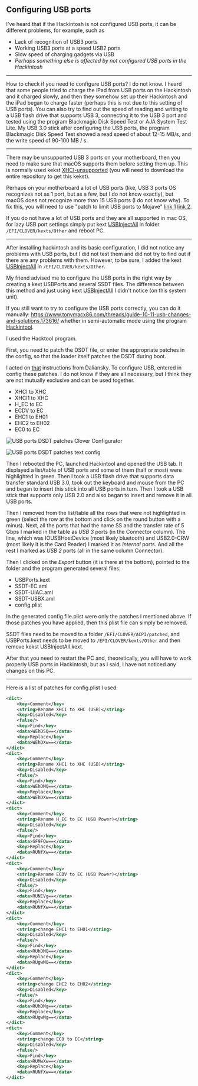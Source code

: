 ## Configuring USB ports

I've heard that if the Hackintosh is not configured USB ports, it can be different problems, for example, such as

* Lack of recognition of USB3 ports
* Working USB3 ports at a speed USB2 ports
* Slow speed of charging gadgets via USB
* *Perhaps something else is affected by not configured USB ports in the Hackintosh*

---

How to check if you need to configure USB ports? I do not know. I heard that some people tried to charge the iPad from USB ports on the Hackintosh and it charged slowly, and then they somehow set up their Hackintosh and the iPad began to charge faster (perhaps this is not due to this setting of USB ports). You can also try to find out the speed of reading and writing to a USB flash drive that supports USB 3, connecting it to the USB 3 port and tested using the program Blackmagic Disk Speed Test or AJA System Test Lite. My USB 3.0 stick after configuring the USB ports, the program Blackmagic Disk Speed Test showed a read speed of about 12-15 MB/s, and the write speed of 90-100 MB / s.

---

There may be unsupported USB 3 ports on your motherboard, then you need to make sure that macOS supports them before setting them up. This is normally used kekst [XHCI-unsupported](https://github.com/RehabMan/OS-X-USB-Inject-All) (you will need to download the entire repository to get this kekst).

Perhaps on your motherboard a lot of USB ports (like, USB 3 ports OS recognizes not as 1 port, but as a few, but I do not know exactly), but macOS does not recognize more than 15 USB ports (I do not know why). To fix this, you will need to use "patch to limit USB ports to Mojave" [link 1](https://ihackline.com/архив/sg-usb-patcher/) [link 2](https://androidp1.ru/zavod-i-nastrojka-usb-portov-na-hakintosh/).

If you do not have a lot of USB ports and they are all supported in mac OS, for lazy USB port settings simply put kext [USBInjectAll](https://bitbucket.org/RehabMan/os-x-usb-inject-all/downloads/) in folder `/EFI/CLOVER/kexts/Other` and reboot PC.

---

After installing hackintosh and its basic configuration, I did not notice any problems with USB ports, but I did not test them and did not try to find out if there are any problems with them. However, to be sure, I added the kext [USBInjectAll](https://bitbucket.org/RehabMan/os-x-usb-inject-all/downloads/) in `/EFI/CLOVER/kexts/Other`.

My friend advised me to configure the USB ports in the right way by creating a kext USBPorts and several SSDT files. The difference between this method and just using kext [USBInjectAll](https://bitbucket.org/RehabMan/os-x-usb-inject-all/downloads/) I didn't notice (on this system unit).

If you still want to try to configure the USB ports correctly, you can do it manually: https://www.tonymacx86.com/threads/guide-10-11-usb-changes-and-solutions.173616/ whether in semi-automatic mode using the program [Hackintool](https://www.insanelymac.com/forum/topic/335018-hackintool-v280/).

I used the Hacktool program.

First, you need to patch the DSDT file, or enter the appropriate patches in the config, so that the loader itself patches the DSDT during boot.

I acted on [that](https://translate.google.com/translate?js=n&sl=auto&tl=en&u=https://blog.daliansky.net/Intel-FB-Patcher-tutorial-and-insertion-pose.html) instructions from Daliansky. To configure USB, entered in config these patches. I do not know if they are all necessary, but I think they are not mutually exclusive and can be used together.

* XHCI to XHC
* XHCI1 to XHC
* H_EC to EC
* ECDV to EC
* EHC1 to EH01
* EHC2 to EH02
* EC0 to EC

![USB ports DSDT patches Clover Configurator](https://github.com/Drovosek01/hackintosh_DELL_Vostro_3267_i5-6400/blob/master/images/usb_ports/usb_DSDT_patches_CCG.png?raw=true)

![USB ports DSDT patches text config](https://github.com/Drovosek01/hackintosh_DELL_Vostro_3267_i5-6400/blob/master/images/usb_ports/usb_DSDT_patches_text-config.png?raw=true)

Then I rebooted the PC, launched Hackintool and opened the USB tab. It displayed a list/table of USB ports and some of them (half or most) were highlighted in green. Then I took a USB flash drive that supports data transfer standard USB 3.0, took out the keyboard and mouse from the PC and began to insert this stick into all USB ports in turn. Then I took a USB stick that supports only USB 2.0 and also began to insert and remove it in all USB ports.

Then I removed from the list/table all the rows that were not highlighted in green (select the row at the bottom and click on the round button with a minus). Next, all the ports that had the name SS and the transfer rate of 5 Gbps I marked in the table as *USB 3* ports (in the Connector column). The line, which was IOUSBHostDevice (most likely bluetooth) and USB2.0-CRW (most likely it is the Card Reader) I marked it as *Internal* ports. And all the rest I marked as *USB 2* ports (all in the same column Connector).

Then I clicked on the *Export* button (it is there at the bottom), pointed to the folder and the program generated several files:

* USBPorts.kext
* SSDT-EC.aml
* SSDT-UIAC.aml
* SSDT-USBX.aml
* config.plist

In the generated config file.plist were only the patches I mentioned above. If those patches you have applied, then this plist file can simply be removed.

SSDT files need to be moved to a folder `/EFI/CLOVER/ACPI/patched`, and USBPorts.kext needs to be moved to `/EFI/CLOVER/kexts/Other` and then remove kekst USBInjectAll.kext.

After that you need to restart the PC and, theoretically, you will have to work properly USB ports in Hackintosh, but as I said, I have not noticed any changes on this PC.

---

Here is a list of patches for config.plist I used:

```xml
<dict>
	<key>Comment</key>
	<string>Rename XHCI to XHC (USB)</string>
	<key>Disabled</key>
	<false/>
	<key>Find</key>
	<data>WEhDSQ==</data>
	<key>Replace</key>
	<data>WEhDXw==</data>
</dict>
<dict>
	<key>Comment</key>
	<string>Rename XHC1 to XHC (USB)</string>
	<key>Disabled</key>
	<false/>
	<key>Find</key>
	<data>WEhDMQ==</data>
	<key>Replace</key>
	<data>WEhDXw==</data>
</dict>
<dict>
	<key>Comment</key>
	<string>Rename H_EC to EC (USB Power)</string>
	<key>Disabled</key>
	<false/>
	<key>Find</key>
	<data>SF9FQw==</data>
	<key>Replace</key>
	<data>RUNfXw==</data>
</dict>
<dict>
	<key>Comment</key>
	<string>Rename ECDV to EC (USB Power)</string>
	<key>Disabled</key>
	<false/>
	<key>Find</key>
	<data>RUNEVg==</data>
	<key>Replace</key>
	<data>RUNfXw==</data>
</dict>
<dict>
	<key>Comment</key>
	<string>change EHC1 to EH01</string>
	<key>Disabled</key>
	<false/>
	<key>Find</key>
	<data>RUhDMQ==</data>
	<key>Replace</key>
	<data>RUgwMQ==</data>
</dict>
<dict>
	<key>Comment</key>
	<string>change EHC2 to EH02</string>
	<key>Disabled</key>
	<false/>
	<key>Find</key>
	<data>RUhDMg==</data>
	<key>Replace</key>
	<data>RUgwMg==</data>
</dict>
<dict>
	<key>Comment</key>
	<string>change EC0 to EC</string>
	<key>Disabled</key>
	<false/>
	<key>Find</key>
	<data>RUMwXw==</data>
	<key>Replace</key>
	<data>RUNfXw==</data>
</dict>
```

